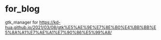 # for_blog
gtk_manager for https://kd-hua.github.io/2021/03/08/gtk%E5%AE%9E%E7%8E%B0%E4%BB%BB%E5%8A%A1%E7%AE%A1%E7%90%86%E5%99%A8/
